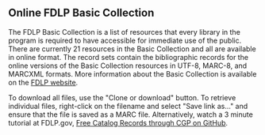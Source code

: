 ## Online FDLP Basic Collection
The FDLP Basic Collection is a list of resources that every library in the program is required to have accessible for immediate use of the public.  There are currently 21 resources in the Basic Collection and all are available in online format.  The record sets contain the bibliographic records for the online versions of the Basic Collection resources in UTF-8, MARC-8, and MARCXML formats.  More information about the Basic Collection is available on the [FDLP website](https://www.fdlp.gov/requirements-guidance/collections-and-databases/1442-basic-collection "Federal Depository Library Program website").

To download all files, use the "Clone or download" button. To retrieve individual files, right-click on the filename and select "Save link as..." and ensure that the file is saved as a MARC file. Alternatively, watch a 3 minute tutorial at FDLP.gov, [Free Catalog Records through CGP on GitHub](https://www.fdlp.gov/free-catalog-records-through-cgp-on-github "Free Catalog Records through CGP on GitHub").

